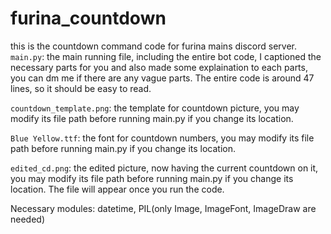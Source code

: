 # furina_countdown
this is the countdown command code for furina mains discord server.
`main.py`: the main running file, including the entire bot code, I captioned the necessary parts for you and also made some explaination to each parts, you can dm me if there are any vague parts. The entire code is around 47 lines, so it should be easy to read.

`countdown_template.png`: the template for countdown picture, you may modify its file path before running main.py if you change its location.

`Blue Yellow.ttf`: the font for countdown numbers, you may modify its file path before running main.py if you change its location.

`edited_cd.png`: the edited picture, now having the current countdown on it, you may modify its file path before running main.py if you change its location. The file will appear once you run the code.

Necessary modules: datetime, PIL(only Image, ImageFont, ImageDraw are needed)
